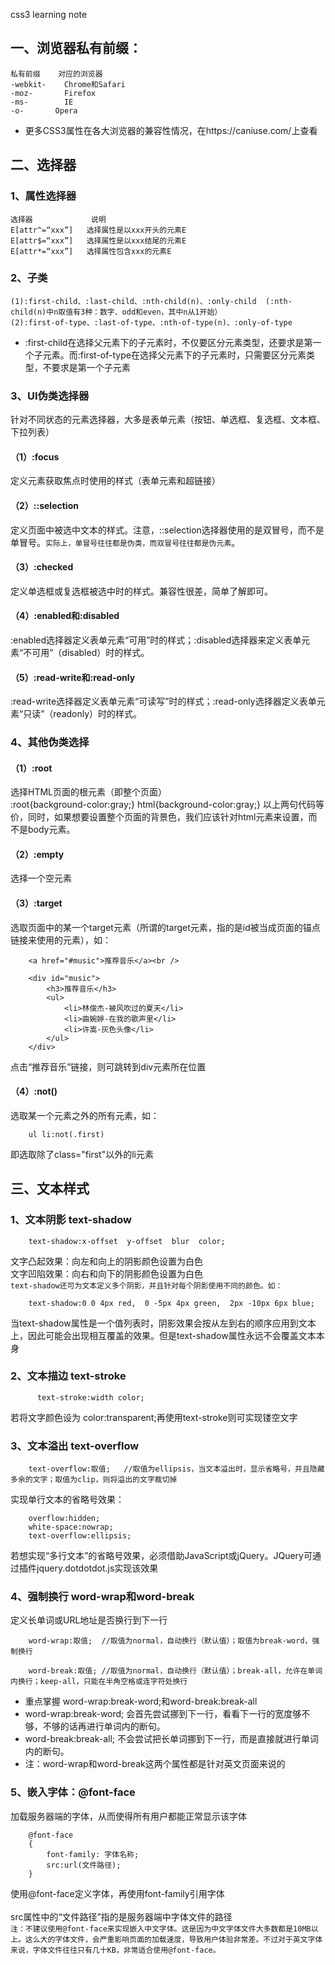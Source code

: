 css3 learning note

## 一、浏览器私有前缀：
    私有前缀	对应的浏览器
    -webkit-	Chrome和Safari
    -moz-	    Firefox
    -ms-	    IE
    -o-	      Opera
* 更多CSS3属性在各大浏览器的兼容性情况，在https://caniuse.com/上查看

## 二、选择器
### 1、属性选择器
    选择器	            说明
    E[attr^=“xxx”]	 选择属性是以xxx开头的元素E
    E[attr$=“xxx”]	 选择属性是以xxx结尾的元素E
    E[attr*=“xxx”]	 选择属性包含xxx的元素E
### 2、子类
    (1):first-child、:last-child、:nth-child(n)、:only-child  (:nth-child(n)中n取值有3种：数字、odd和even，其中n从1开始）
    (2):first-of-type、:last-of-type、:nth-of-type(n)、:only-of-type 
* :first-child在选择父元素下的子元素时，不仅要区分元素类型，还要求是第一个子元素。而:first-of-type在选择父元素下的子元素时，只需要区分元素类型，不要求是第一个子元素

### 3、UI伪类选择器
针对不同状态的元素选择器，大多是表单元素（按钮、单选框、复选框、文本框、下拉列表）<br>
#### （1）:focus
定义元素获取焦点时使用的样式（表单元素和超链接）
#### （2）::selection
定义页面中被选中文本的样式。注意，::selection选择器使用的是双冒号，而不是单冒号。`实际上，单冒号往往都是伪类，而双冒号往往都是伪元素`。
#### （3）:checked
定义单选框或复选框被选中时的样式。兼容性很差，简单了解即可。
#### （4）:enabled和:disabled
:enabled选择器定义表单元素“可用”时的样式；:disabled选择器来定义表单元素“不可用”（disabled）时的样式。
#### （5）:read-write和:read-only
:read-write选择器定义表单元素“可读写”时的样式；:read-only选择器定义表单元素“只读”（readonly）时的样式。

### 4、其他伪类选择
#### （1）:root
选择HTML页面的根元素（即整个页面）<br>
        :root{background-color:gray;}
        html{background-color:gray;}
以上两句代码等价，同时，如果想要设置整个页面的背景色，我们应该针对html元素来设置，而不是body元素。
#### （2）:empty
选择一个空元素
#### （3）:target
选取页面中的某一个target元素（所谓的target元素，指的是id被当成页面的锚点链接来使用的元素），如：

        <a href="#music">推荐音乐</a><br />
        
        <div id="music">
            <h3>推荐音乐</h3>
            <ul>
                <li>林俊杰-被风吹过的夏天</li>
                <li>曲婉婷-在我的歌声里</li>
                <li>许嵩-灰色头像</li>
            </ul>
        </div>
点击“推荐音乐”链接，则可跳转到div元素所在位置
#### （4）:not()
选取某一个元素之外的所有元素，如：

        ul li:not(.first)
即选取除了class="first"以外的li元素

## 三、文本样式
### 1、文本阴影 text-shadow
        text-shadow:x-offset  y-offset  blur  color;
文字凸起效果：向左和向上的阴影颜色设置为白色 <br>
文字凹陷效果：向右和向下的阴影颜色设置为白色<br>
`text-shadow还可为文本定义多个阴影，并且针对每个阴影使用不同的颜色。如：`<br>

        text-shadow:0 0 4px red,  0 -5px 4px green,  2px -10px 6px blue;
当text-shadow属性是一个值列表时，阴影效果会按从左到右的顺序应用到文本上，因此可能会出现相互覆盖的效果。但是text-shadow属性永远不会覆盖文本本身     
### 2、文本描边 text-stroke       
          text-stroke:width color;     
若将文字颜色设为 color:transparent;再使用text-stroke则可实现镂空文字
### 3、文本溢出 text-overflow
        text-overflow:取值;   //取值为ellipsis，当文本溢出时，显示省略号，并且隐藏多余的文字；取值为clip，则将溢出的文字裁切掉
实现单行文本的省略号效果：

        overflow:hidden; 
        white-space:nowrap;
        text-overflow:ellipsis; 
若想实现“多行文本”的省略号效果，必须借助JavaScript或jQuery。JQuery可通过插件jquery.dotdotdot.js实现该效果
### 4、强制换行 word-wrap和word-break
定义长单词或URL地址是否换行到下一行

        word-wrap:取值;  //取值为normal，自动换行（默认值）；取值为break-word，强制换行 
        
        word-break:取值; //取值为normal，自动换行（默认值）；break-all，允许在单词内换行；keep-all，只能在半角空格或连字符处换行
* 重点掌握 word-wrap:break-word;和word-break:break-all <br>
* word-wrap:break-word; 会首先尝试挪到下一行，看看下一行的宽度够不够，不够的话再进行单词内的断句。
* word-break:break-all; 不会尝试把长单词挪到下一行，而是直接就进行单词内的断句。
* 注：word-wrap和word-break这两个属性都是针对英文页面来说的   
### 5、嵌入字体：@font-face  
加载服务器端的字体，从而使得所有用户都能正常显示该字体

        @font-face
        {
            font-family: 字体名称;
            src:url(文件路径);
        }
使用@font-face定义字体，再使用font-family引用字体 <br>     
src属性中的“文件路径”指的是服务器端中字体文件的路径 <br>
`注：不建议使用@font-face来实现嵌入中文字体。这是因为中文字体文件大多数都是10MB以上。这么大的字体文件，会严重影响页面的加载速度，导致用户体验非常差。不过对于英文字体来说，字体文件往往只有几十KB，非常适合使用@font-face。`

